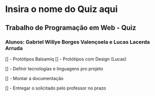# Insira o nome do Quiz aqui

## Trabalho de Programação em Web - Quiz

### Alunos: Gabriel Willye Borges Valençoela e Lucas Lacerda Arruda

[] - Protótipos Balsamiq
[] - Protótipos com Design (Lucas)

[] - Definir tecnologias e linguagens pro projeto

[] - Montar a documentação

[] - Entregar o solicitado pelo professor no prazo

